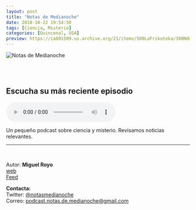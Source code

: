 ```yaml
---
layout: post
title: "Notas de Medianoche"
date: 2018-10-22 19:54:50
tags: [Ciencia, Misterio]
categories: [Quincenal, USA]
preview: https://ia601509.us.archive.org/21/items/500LaFrikoteka/300Ndm-logo2-NotasDeMedianoche.jpg
---
```


![Notas de Medianoche](https://ia801509.us.archive.org/21/items/500LaFrikoteka/500Ndm-logo2-NotasDeMedianoche.jpg)

<br/>
<br/>

## Escucha su más reciente episodio

<!--reproductor-feed=https://us.ivoox.com/es/notas-medianoche_fg_f1563622_filtro_1.xml-->
<!--reproductor-start-->
<audio id="audio" preload="auto" controls="" src="http://us.ivoox.com/es/notas-medianoche-16-insectos-para-propagar-virus_mf_29733194_feed_1.mp3"></audio>
<!--reproductor-end-->

Un pequeño podcast sobre ciencia y misterio. Revisamos noticias relevantes.

_ _ _

<br>

Autor: **Miguel Royo**  
[web](https://us.ivoox.com/es/podcast-notas-medianoche_sq_f1563622_1.html)  
[Feed](https://us.ivoox.com/es/notas-medianoche_fg_f1563622_filtro_1.xml)  


**Contacta:**  
Twitter: [@notasmedianoche](https://twitter.com/notasmedianoche)  
Correo: [podcast.notas.de.medianoche@gmail.com](mailto:podcast.notas.de.medianoche@gmail.com)  

